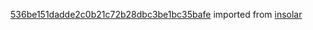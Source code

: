 [536be151dadde2c0b21c72b28dbc3be1bc35bafe](https://github.com/insolar/insolar/commit/536be151dadde2c0b21c72b28dbc3be1bc35bafe) imported from [insolar](https://github.com/insolar/insolar)
